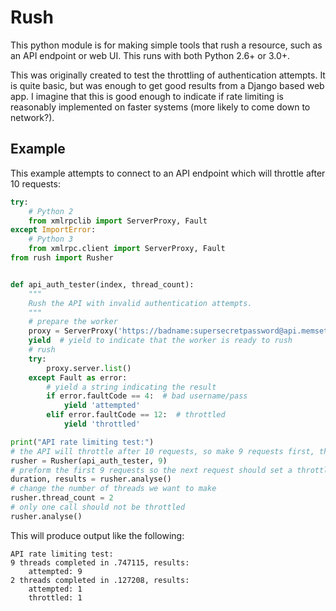 # Rush
This python module is for making simple tools that rush a resource, such as an
API endpoint or web UI. This runs with both Python 2.6+ or 3.0+.

This was originally created to test the throttling of authentication attempts.
It is quite basic, but was enough to get good results from a Django based web
app. I imagine that this is good enough to indicate if rate limiting is
reasonably implemented on faster systems (more likely to come down to network?).

## Example
This example attempts to connect to an API endpoint which will throttle after
10 requests:

```python
try:
    # Python 2
    from xmlrpclib import ServerProxy, Fault
except ImportError:
    # Python 3
    from xmlrpc.client import ServerProxy, Fault
from rush import Rusher


def api_auth_tester(index, thread_count):
    """
    Rush the API with invalid authentication attempts.
    """
    # prepare the worker
    proxy = ServerProxy('https://badname:supersecretpassword@api.memset.com/v1/xmlrpc/')
    yield  # yield to indicate that the worker is ready to rush
    # rush
    try:
        proxy.server.list()
    except Fault as error:
        # yield a string indicating the result
        if error.faultCode == 4:  # bad username/pass
            yield 'attempted'
        elif error.faultCode == 12:  # throttled
            yield 'throttled'

print("API rate limiting test:")
# the API will throttle after 10 requests, so make 9 requests first, then rush two calls
rusher = Rusher(api_auth_tester, 9)
# preform the first 9 requests so the next request should set a throttling indicator
duration, results = rusher.analyse()
# change the number of threads we want to make
rusher.thread_count = 2
# only one call should not be throttled
rusher.analyse()
```
This will produce output like the following:
```
API rate limiting test:
9 threads completed in .747115, results:
	attempted: 9
2 threads completed in .127208, results:
	attempted: 1
	throttled: 1
```

